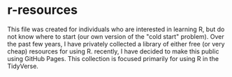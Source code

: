 # r-resources

This file was created for individuals who are interested in learning R, but do not know where to start (our own version of the "cold start" problem).  Over the past few years, I have privately collected a library of either free (or very cheap) resources for using R.  recently, I have decided to make this public using GitHub Pages.  This collection is focused primarily for using R in the TidyVerse.
